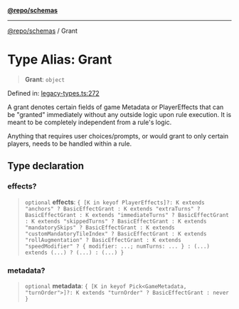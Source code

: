 [**@repo/schemas**](../README.md)

***

[@repo/schemas](../README.md) / Grant

# Type Alias: Grant

> **Grant**: `object`

Defined in: [legacy-types.ts:272](https://github.com/alexqguo/drinking-board-game-v3/blob/c1651f3f11d4ae3776e0b160a33032601da6e0ad/packages/schemas/src/legacy-types.ts#L272)

A grant denotes certain fields of game Metadata or PlayerEffects that can be "granted" immediately without
any outside logic upon rule execution. It is meant to be completely independent from a rule's logic.

Anything that requires user choices/prompts, or would grant to only certain players, needs to be handled
within a rule.

## Type declaration

### effects?

> `optional` **effects**: `{ [K in keyof PlayerEffects]?: K extends "anchors" ? BasicEffectGrant : K extends "extraTurns" ? BasicEffectGrant : K extends "immediateTurns" ? BasicEffectGrant : K extends "skippedTurns" ? BasicEffectGrant : K extends "mandatorySkips" ? BasicEffectGrant : K extends "customMandatoryTileIndex" ? BasicEffectGrant : K extends "rollAugmentation" ? BasicEffectGrant : K extends "speedModifier" ? { modifier: ...; numTurns: ... } : (...) extends (...) ? (...) : (...) }`

### metadata?

> `optional` **metadata**: `{ [K in keyof Pick<GameMetadata, "turnOrder">]?: K extends "turnOrder" ? BasicEffectGrant : never }`
